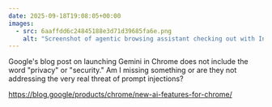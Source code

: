 ```yaml
---
date: 2025-09-18T19:08:05+00:00
images:
  - src: 6aaffdd6c24845188e3d71d39685fa6e.png
    alt: "Screenshot of agentic browsing assistant checking out with Instacart"
---
```


Google's blog post on launching Gemini in Chrome does not include the word "privacy" or "security." Am I missing something or are they not addressing the very real threat of prompt injections?

 https://blog.google/products/chrome/new-ai-features-for-chrome/